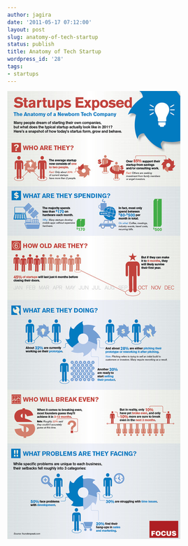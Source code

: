 ```yaml
---
author: jagira
date: '2011-05-17 07:12:00'
layout: post
slug: anatomy-of-tech-startup
status: publish
title: Anatomy of Tech Startup
wordpress_id: '28'
tags:
- startups
---
```


![Tech Startup](/images/startups.png)


